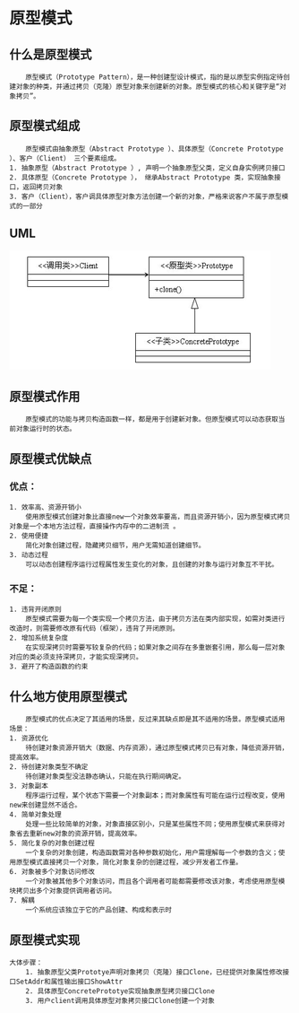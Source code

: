 # 原型模式
## 什么是原型模式
        原型模式（Prototype Pattern），是一种创建型设计模式，指的是以原型实例指定待创建对象的种类，并通过拷贝（克隆）原型对象来创建新的对象。原型模式的核心和关键字是“对象拷贝”。
## 原型模式组成
        原型模式由抽象原型（Abstract Prototype ）、具体原型（Concrete Prototype ）、客户（Client） 三个要素组成。
    1. 抽象原型（Abstract Prototype ）, 声明一个抽象原型父类，定义自身实例拷贝接口
    2. 具体原型（Concrete Prototype ）， 继承Abstract Prototype 类，实现抽象接口，返回拷贝对象
    3. 客户（Client），客户调具体原型对象方法创建一个新的对象，严格来说客户不属于原型模式的一部分

## UML
![描述2](./prototype_pattern.png)
## 原型模式作用
        原型模式的功能与拷贝构造函数一样，都是用于创建新对象。但原型模式可以动态获取当前对象运行时的状态。

## 原型模式优缺点
### 优点：
    1. 效率高、资源开销小
        使用原型模式创建对象比直接new一个对象效率要高，而且资源开销小，因为原型模式拷贝对象是一个本地方法过程，直接操作内存中的二进制流 。
    2. 使用便捷
        简化对象创建过程，隐藏拷贝细节，用户无需知道创建细节。
    3. 动态过程
        可以动态创建程序运行过程属性发生变化的对象，且创建的对象与运行对象互不干扰。
### 不足：
    1. 违背开闭原则
        原型模式需要为每一个类实现一个拷贝方法，由于拷贝方法在类内部实现，如需对类进行改造时，则需要修改原有代码（框架），违背了开闭原则。
    2. 增加系统复杂度
        在实现深拷贝时需要写较复杂的代码；如果对象之间存在多重嵌套引用，那么每一层对象对应的类必须支持深拷贝，才能实现深拷贝。
    3. 避开了构造函数的约束


## 什么地方使用原型模式
        原型模式的优点决定了其适用的场景，反过来其缺点即是其不适用的场景。原型模式适用场景：
    1. 资源优化
        待创建对象资源开销大（数据、内存资源），通过原型模式拷贝已有对象，降低资源开销，提高效率。
    2. 待创建对象类型不确定
        待创建对象类型没法静态确认，只能在执行期间确定。
    3. 对象副本
        程序运行过程，某个状态下需要一个对象副本；而对象属性有可能在运行过程改变，使用new来创建显然不适合。
    4. 简单对象处理
        处理一些比较简单的对象，对象直接区别小，只是某些属性不同；使用原型模式来获得对象省去重新new对象的资源开销，提高效率。
    5. 简化复杂的对象创建过程
        一个复杂的对象创建，构造函数需对各种参数初始化，用户需理解每一个参数的含义；使用原型模式直接拷贝一个对象，简化对象复杂的创建过程，减少开发者工作量。
    6. 对象被多个对象访问修改
        一个对象被其他多个对象访问，而且各个调用者可能都需要修改该对象，考虑使用原型模块拷贝出多个对象提供调用者访问。
    7. 解耦
        一个系统应该独立于它的产品创建、构成和表示时

## 原型模式实现
    大体步骤：
        1. 抽象原型父类Prototye声明对象拷贝（克隆）接口Clone，已经提供对象属性修改接口SetAddr和属性输出接口ShowAttr
        2. 具体原型ConcretePrototye实现抽象原型拷贝接口Clone
        3. 用户client调用具体原型对象拷贝接口Clone创建一个对象
